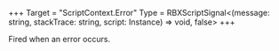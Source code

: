 +++
Target = "ScriptContext.Error"
Type = RBXScriptSignal<(message: string, stackTrace: string, script: Instance) => void, false>
+++

Fired when an error occurs.